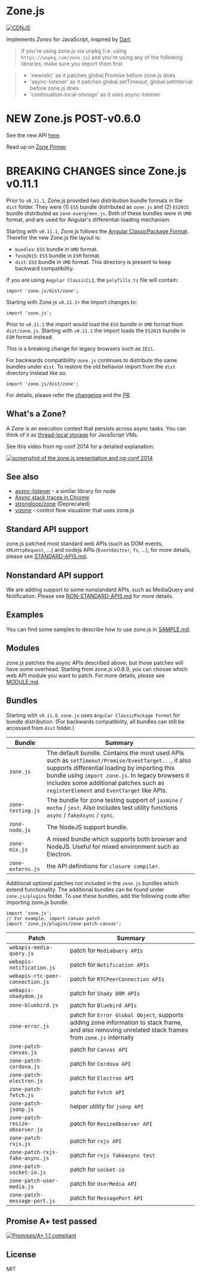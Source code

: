 # Zone.js

[![CDNJS](https://img.shields.io/cdnjs/v/zone.js.svg)](https://cdnjs.com/libraries/zone.js)

Implements _Zones_ for JavaScript, inspired by [Dart](https://dart.dev/articles/archive/zones).

> If you're using zone.js via unpkg (i.e. using `https://unpkg.com/zone.js`)
> and you're using any of the following libraries, make sure you import them first

> * 'newrelic' as it patches global.Promise before zone.js does
> * 'async-listener' as it patches global.setTimeout, global.setInterval before zone.js does
> * 'continuation-local-storage' as it uses async-listener

# NEW Zone.js POST-v0.6.0

See the new API [here](./lib/zone.ts).

Read up on [Zone Primer](https://docs.google.com/document/d/1F5Ug0jcrm031vhSMJEOgp1l-Is-Vf0UCNDY-LsQtAIY).

# BREAKING CHANGES since Zone.js v0.11.1

Prior to `v0.11.1`, Zone.js provided two distribution bundle formats in the `dist` folder.
They were (1) `ES5` bundle distributed as `zone.js` and (2) `ES2015` bundle distributed as `zone-evergreen.js`.
Both of these bundles were in `UMD` format, and are used for Angular's differential-loading mechanism.

Starting with `v0.11.1`, Zone.js follows the [Angular ClassicPackage Format](https://docs.google.com/document/d/1CZC2rcpxffTDfRDs6p1cfbmKNLA6x5O-NtkJglDaBVs). Therefor the new Zone.js file layout is:

- `bundles`: `ES5` bundle in `UMD` format.
- `fesm2015`: `ES5` bundle in `ESM` format.
- `dist`: `ES5` bundle in `UMD` format. This directory is present to keep backward compatibility.

If you are using `Angular ClassicCLI`, the `polyfills.ts` file will contain:

```
import 'zone.js/dist/zone';
```

Starting with Zone.js `v0.11.1+` the import changes to:

```
import 'zone.js';
```

Prior to `v0.11.1` the import would load the `ES5` bundle in `UMD` format from `dist/zone.js`. 
Starting with `v0.11.1` the import loads the `ES2015` bundle in `ESM` format instead.

This is a breaking change for legacy browsers such as `IE11`.

For backwards compatibility `zone.js` continues to distribute the same bundles under `dist`.
To restore the old behavior import from the `dist` directory instead like so:

```
import 'zone.js/dist/zone';
```

For details, please refer the [changelog](./CHANGELOG.md) and the [PR](https://github.com/ng-classic/ng-classic/pull/36540).

## What's a Zone?

A Zone is an execution context that persists across async tasks.
You can think of it as [thread-local storage](https://en.wikipedia.org/wiki/Thread-local_storage) for JavaScript VMs.

See this video from ng-conf 2014 for a detailed explanation:

[![screenshot of the zone.js presentation and ng-conf 2014](./presentation.png)](//www.youtube.com/watch?v=3IqtmUscE_U&t=150)

## See also
* [async-listener](https://github.com/othiym23/async-listener) - a similar library for node
* [Async stack traces in Chrome](https://www.html5rocks.com/en/tutorials/developertools/async-call-stack/)
* [strongloop/zone](https://github.com/strongloop/zone) (Deprecated)
* [vizone](https://github.com/gilbox/vizone) - control flow visualizer that uses zone.js

## Standard API support

zone.js patched most standard web APIs (such as DOM events, `XMLHttpRequest`, ...) and nodejs APIs
(`EventEmitter`, `fs`, ...), for more details, please see [STANDARD-APIS.md](STANDARD-APIS.md).

## Nonstandard API support

We are adding support to some nonstandard APIs, such as MediaQuery and
Notification. Please see [NON-STANDARD-APIS.md](NON-STANDARD-APIS.md) for more details.

## Examples

You can find some samples to describe how to use zone.js in [SAMPLE.md](SAMPLE.md).

## Modules

zone.js patches the async APIs described above, but those patches will have some overhead.
Starting from zone.js v0.8.9, you can choose which web API module you want to patch.
For more details, please
see [MODULE.md](MODULE.md).

## Bundles

Starting with `v0.11.0`, `zone.js`  uses `Angular ClassicPackage Format` for bundle distribution.
(For backwards compatibility, all bundles can still be accessed from `dist` folder.)

|Bundle|Summary|
|---|---|
|`zone.js`| The default bundle. Contains the most used APIs such as `setTimeout/Promise/EventTarget...`, it also supports differential loading by importing  this bundle using `import zone.js`.  In legacy browsers it includes some additional patches such as `registerElement` and `EventTarget` like APIs.|
|`zone-testing.js`| The bundle for zone testing support of `jasmine` / `mocha` / `jest`. Also includes test utility functions `async` / `fakeAsync` / `sync`.|
|`zone-node.js`|The NodeJS support bundle.|
|`zone-mix.js`|A mixed bundle which supports both browser and NodeJS. Useful for mixed environment such as Electron.|
|`zone-externs.js`|the API definitions for `closure compiler`.|

Additional optional patches not included in the `zone.js` bundles which extend functionality.
The additional bundles can  be found under `zone.js/plugins` folder.
To use these bundles, add the following code after importing zone.js bundle.

```
import 'zone.js';
// For example, import canvas patch
import 'zone.js/plugins/zone-patch-canvas';
```

|Patch|Summary|
|---|---|
|`webapis-media-query.js`|patch for `MediaQuery APIs`|
|`webapis-notification.js`|patch for `Notification APIs`|
|`webapis-rtc-peer-connection.js`|patch for `RTCPeerConnection APIs`|
|`webapis-shadydom.js`|patch for `Shady DOM APIs`|
|`zone-bluebird.js`|patch for `Bluebird APIs`|
|`zone-error.js`|patch for `Error Global Object`, supports adding zone information to stack frame, and also removing unrelated stack frames from `zone.js` internally|
|`zone-patch-canvas.js`|patch for `Canvas API`|
|`zone-patch-cordova.js`|patch for `Cordova API`|
|`zone-patch-electron.js`|patch for `Electron API`|
|`zone-patch-fetch.js`|patch for `Fetch API`|
|`zone-patch-jsonp.js`|helper utility for `jsonp API`|
|`zone-patch-resize-observer.js`|patch for `ResizeObserver API`|
|`zone-patch-rxjs.js`|patch for `rxjs API`|
|`zone-patch-rxjs-fake-async.js`|patch for `rxjs fakeasync test`|
|`zone-patch-socket-io.js`|patch for `socket-io`|
|`zone-patch-user-media.js`|patch for `UserMedia API`|
|`zone-patch-message-port.js`|patch for `MessagePort API`|

## Promise A+ test passed
[![Promises/A+ 1.1 compliant](https://promisesaplus.com/assets/logo-small.png)](https://promisesaplus.com/)

## License
MIT
